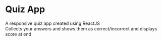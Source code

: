# Quiz App
A responsive quiz app created using ReactJS\
Collects your answers and shows them as correct/incorrect and displays score at end
